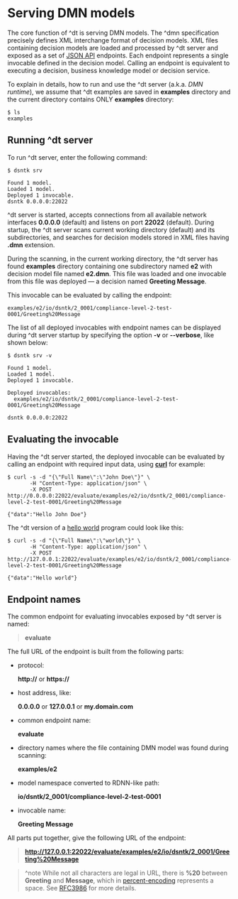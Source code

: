 # Serving DMN models

The core function of ^dt is serving DMN models.
The ^dmn specification precisely defines XML interchange format of decision models.
XML files containing decision models are loaded and processed by ^dt server and exposed
as a set of [JSON API](https://jsonapi.org) endpoints.
Each endpoint represents a single invocable defined in the decision model.
Calling an endpoint is equivalent to executing a decision, business knowledge model
or decision service.

To explain in details, how to run and use the ^dt server (a.k.a. _DMN runtime_),
we assume that ^dt examples are saved in **examples** directory and the current
directory contains ONLY **examples** directory:

```shell
$ ls
examples
```

## Running ^dt server

To run ^dt server, enter the following command:

```shell
$ dsntk srv

Found 1 model.
Loaded 1 model.
Deployed 1 invocable.
dsntk 0.0.0.0:22022
```
^dt server is started, accepts connections from all available network interfaces **0.0.0.0** (default)
and listens on port **22022** (default). During startup, the ^dt server scans current working directory
(default) and its subdirectories, and searches for decision models stored in XML files having **.dmn** extension.

During the scanning, in the current working directory, the ^dt server has found **examples** directory
containing one subdirectory named **e2** with decision model file named **e2.dmn**. This file was loaded
and one invocable from this file was deployed — a decision named **Greeting Message**.

This invocable can be evaluated by calling the endpoint:

```text
examples/e2/io/dsntk/2_0001/compliance-level-2-test-0001/Greeting%20Message
```

The list of all deployed invocables with endpoint names can be displayed during ^dt server startup
by specifying the option **-v** or **--verbose**, like shown below:

```shell
$ dsntk srv -v
```
```text
Found 1 model.
Loaded 1 model.
Deployed 1 invocable.

Deployed invocables:
  examples/e2/io/dsntk/2_0001/compliance-level-2-test-0001/Greeting%20Message

dsntk 0.0.0.0:22022
```

## Evaluating the invocable

Having the ^dt server started, the deployed invocable can be evaluated by calling an endpoint
with required input data, using [**curl**](https://curl.se) for example:

```shell
$ curl -s -d "{\"Full Name\":\"John Doe\"}" \
       -H "Content-Type: application/json" \
       -X POST http://0.0.0.0:22022/evaluate/examples/e2/io/dsntk/2_0001/compliance-level-2-test-0001/Greeting%20Message
```
```text
{"data":"Hello John Doe"}
```

The ^dt version of a [hello world](https://en.wikipedia.org/wiki/%22Hello,_World!%22_program)
program could look like this:

```shell
$ curl -s -d "{\"Full Name\":\"world\"}" \
       -H "Content-Type: application/json" \
       -X POST http://127.0.0.1:22022/evaluate/examples/e2/io/dsntk/2_0001/compliance-level-2-test-0001/Greeting%20Message
```
```text
{"data":"Hello world"}
```

## Endpoint names

The common endpoint for evaluating invocables exposed by ^dt server is named: 

> **evaluate**

The full URL of the endpoint is built from the following parts:
- protocol:
  
  **http://** or **https://**

- host address, like:

  **0.0.0.0** or **127.0.0.1** or **my.domain.com**

- common endpoint name:
 
  **evaluate**

- directory names where the file containing DMN model was found during scanning:

  **examples/e2**
 
- model namespace converted to RDNN-like path:
 
  **io/dsntk/2_0001/compliance-level-2-test-0001**

- invocable name:
  
  **Greeting Message**

All parts put together, give the following URL of the endpoint:

> **http://127.0.0.1:22022/evaluate/examples/e2/io/dsntk/2_0001/Greeting%20Message**
 
> ^note While not all characters are legal in URL, there is **%20** between **Greeting** and **Message**,
> which in [percent-encoding](https://en.wikipedia.org/wiki/Percent-encoding) represents a space.
> See [RFC3986](https://datatracker.ietf.org/doc/html/rfc3986#section-2.4) for more details.
